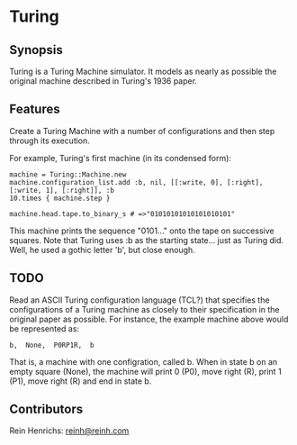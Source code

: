 Turing
======

Synopsis
--------

Turing is a Turing Machine simulator. It models as nearly as possible the
original machine described in Turing's 1936 paper.

Features
--------

Create a Turing Machine with a number of configurations and then step through its execution.

For example, Turing's first machine (in its condensed form):

    machine = Turing::Machine.new
    machine.configuration_list.add :b, nil, [[:write, 0], [:right], [:write, 1], [:right]], :b
    10.times { machine.step }

    machine.head.tape.to_binary_s # =>"01010101010101010101" 

This machine prints the sequence "0101..." onto the tape on successive squares.
Note that Turing uses :b as the starting state... just as Turing did. Well, he
used a gothic letter 'b', but close enough.

TODO
----

Read an ASCII Turing configuration language (TCL?) that specifies the
configurations of a Turing machine as closely to their specification in the
original paper as possible. For instance, the example machine above would be
represented as:

    b,  None,  P0RP1R,  b

That is, a machine with one configration, called b. When in state b on an empty
square (None), the machine will print 0 (P0), move right (R), print 1 (P1),
move right (R) and end in state b.

Contributors
------------

Rein Henrichs: <reinh@reinh.com>
